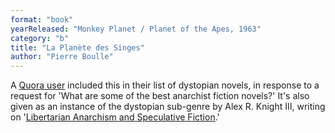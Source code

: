 ```yaml
---
format: "book"
yearReleased: "Monkey Planet / Planet of the Apes, 1963"
category: "b"
title: "La Planète des Singes"
author: "Pierre Boulle"
---
```

 A <a href="http://www.quora.com/What-are-some-of-the-best-anarchist-fiction-novels"> Quora user</a> included this in their list of dystopian novels, in response to a  request for 'What are some of the best anarchist fiction novels?' It's also  given as an instance of the dystopian sub-genre by Alex R. Knight III, writing  on '<a href="http://dailyanarchist.com/2014/03/01/libertarian-anarchism-and-speculative-fiction/">Libertarian  Anarchism and Speculative Fiction</a>.'
  